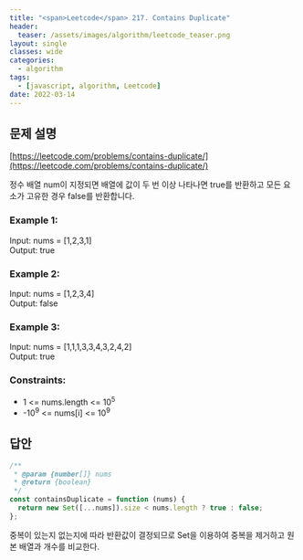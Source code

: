 ```yaml
---
title: "<span>Leetcode</span> 217. Contains Duplicate"
header:
  teaser: /assets/images/algorithm/leetcode_teaser.png
layout: single
classes: wide
categories:
  - algorithm
tags:
  - [javascript, algorithm, Leetcode]
date: 2022-03-14
---
```


## 문제 설명

[https://leetcode.com/problems/contains-duplicate/](https://leetcode.com/problems/contains-duplicate/)

정수 배열 num이 지정되면 배열에 값이 두 번 이상 나타나면 true를 반환하고 모든 요소가 고유한 경우 false를 반환합니다.

### Example 1:

Input: nums = [1,2,3,1]  
Output: true

### Example 2:

Input: nums = [1,2,3,4]  
Output: false

### Example 3:

Input: nums = [1,1,1,3,3,4,3,2,4,2]  
Output: true

### Constraints:

- 1 <= nums.length <= 10<sup>5</sup>
- -10<sup>9</sup> <= nums[i] <= 10<sup>9</sup>

## 답안

```javascript
/**
 * @param {number[]} nums
 * @return {boolean}
 */
const containsDuplicate = function (nums) {
  return new Set([...nums]).size < nums.length ? true : false;
};
```

중복이 있는지 없는지에 따라 반환값이 결정되므로 Set을 이용하여 중복을 제거하고 원본 배열과 개수를 비교한다.
